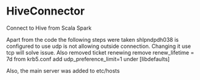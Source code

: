 # HiveConnector
Connect to Hive from Scala Spark

Apart from the code the following steps were taken
shlpndpdh038 is configured to use udp is not allowing outside connection.
Changing it use tcp will solve issue. Also removed ticket renewing
remove renew_lifetime = 7d from krb5.conf
add udp_preference_limit=1 under [libdefaults]

Also, the main server was added to etc/hosts